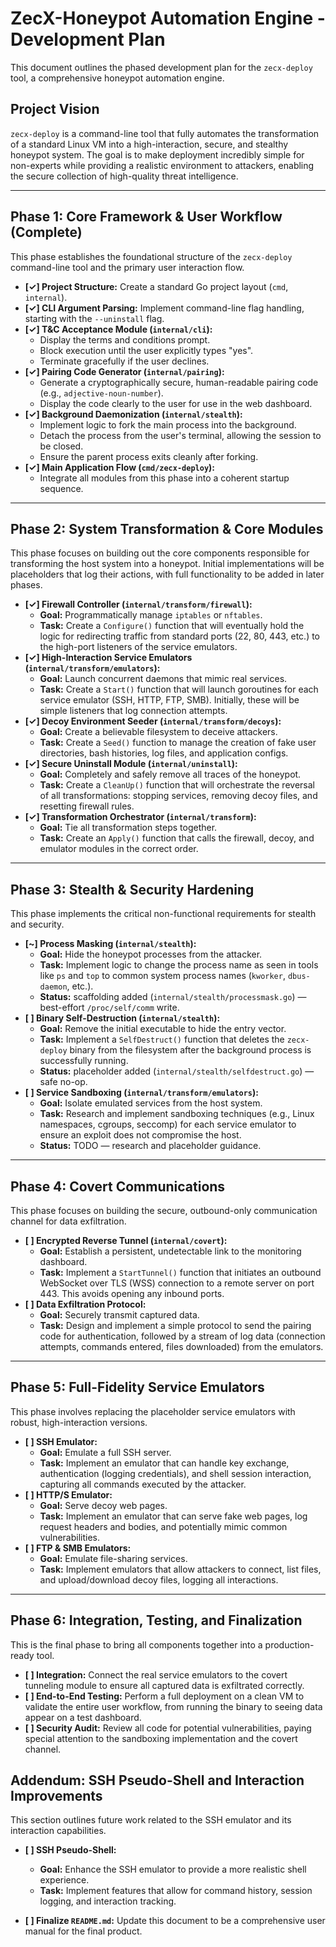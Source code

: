 # ZecX-Honeypot Automation Engine - Development Plan

This document outlines the phased development plan for the `zecx-deploy` tool, a comprehensive honeypot automation engine.

## Project Vision
`zecx-deploy` is a command-line tool that fully automates the transformation of a standard Linux VM into a high-interaction, secure, and stealthy honeypot system. The goal is to make deployment incredibly simple for non-experts while providing a realistic environment to attackers, enabling the secure collection of high-quality threat intelligence.

---

## Phase 1: Core Framework & User Workflow (Complete)

This phase establishes the foundational structure of the `zecx-deploy` command-line tool and the primary user interaction flow.

*   **[✓] Project Structure:** Create a standard Go project layout (`cmd`, `internal`).
*   **[✓] CLI Argument Parsing:** Implement command-line flag handling, starting with the `--uninstall` flag.
*   **[✓] T&C Acceptance Module (`internal/cli`):**
    *   Display the terms and conditions prompt.
    *   Block execution until the user explicitly types "yes".
    *   Terminate gracefully if the user declines.
*   **[✓] Pairing Code Generator (`internal/pairing`):**
    *   Generate a cryptographically secure, human-readable pairing code (e.g., `adjective-noun-number`).
    *   Display the code clearly to the user for use in the web dashboard.
*   **[✓] Background Daemonization (`internal/stealth`):**
    *   Implement logic to fork the main process into the background.
    *   Detach the process from the user's terminal, allowing the session to be closed.
    *   Ensure the parent process exits cleanly after forking.
*   **[✓] Main Application Flow (`cmd/zecx-deploy`):**
    *   Integrate all modules from this phase into a coherent startup sequence.

---

## Phase 2: System Transformation & Core Modules

This phase focuses on building out the core components responsible for transforming the host system into a honeypot. Initial implementations will be placeholders that log their actions, with full functionality to be added in later phases.

*   **[✓] Firewall Controller (`internal/transform/firewall`):**
    *   **Goal:** Programmatically manage `iptables` or `nftables`.
    *   **Task:** Create a `Configure()` function that will eventually hold the logic for redirecting traffic from standard ports (22, 80, 443, etc.) to the high-port listeners of the service emulators.
*   **[✓] High-Interaction Service Emulators (`internal/transform/emulators`):**
    *   **Goal:** Launch concurrent daemons that mimic real services.
    *   **Task:** Create a `Start()` function that will launch goroutines for each service emulator (SSH, HTTP, FTP, SMB). Initially, these will be simple listeners that log connection attempts.
*   **[✓] Decoy Environment Seeder (`internal/transform/decoys`):**
    *   **Goal:** Create a believable filesystem to deceive attackers.
    *   **Task:** Create a `Seed()` function to manage the creation of fake user directories, bash histories, log files, and application configs.
*   **[✓] Secure Uninstall Module (`internal/uninstall`):**
    *   **Goal:** Completely and safely remove all traces of the honeypot.
    *   **Task:** Create a `CleanUp()` function that will orchestrate the reversal of all transformations: stopping services, removing decoy files, and resetting firewall rules.
*   **[✓] Transformation Orchestrator (`internal/transform`):**
    *   **Goal:** Tie all transformation steps together.
    *   **Task:** Create an `Apply()` function that calls the firewall, decoy, and emulator modules in the correct order.

---

## Phase 3: Stealth & Security Hardening

This phase implements the critical non-functional requirements for stealth and security.

*   **[~] Process Masking (`internal/stealth`):**
    *   **Goal:** Hide the honeypot processes from the attacker.
    *   **Task:** Implement logic to change the process name as seen in tools like `ps` and `top` to common system process names (`kworker`, `dbus-daemon`, etc.).
    *   **Status:** scaffolding added (`internal/stealth/processmask.go`) — best-effort `/proc/self/comm` write.
*   **[ ] Binary Self-Destruction (`internal/stealth`):**
    *   **Goal:** Remove the initial executable to hide the entry vector.
    *   **Task:** Implement a `SelfDestruct()` function that deletes the `zecx-deploy` binary from the filesystem after the background process is successfully running.
    *   **Status:** placeholder added (`internal/stealth/selfdestruct.go`) — safe no-op.
*   **[ ] Service Sandboxing (`internal/transform/emulators`):**
    *   **Goal:** Isolate emulated services from the host system.
    *   **Task:** Research and implement sandboxing techniques (e.g., Linux namespaces, cgroups, seccomp) for each service emulator to ensure an exploit does not compromise the host.
    *   **Status:** TODO — research and placeholder guidance.

---

## Phase 4: Covert Communications

This phase focuses on building the secure, outbound-only communication channel for data exfiltration.

*   **[ ] Encrypted Reverse Tunnel (`internal/covert`):**
    *   **Goal:** Establish a persistent, undetectable link to the monitoring dashboard.
    *   **Task:** Implement a `StartTunnel()` function that initiates an outbound WebSocket over TLS (WSS) connection to a remote server on port 443. This avoids opening any inbound ports.
*   **[ ] Data Exfiltration Protocol:**
    *   **Goal:** Securely transmit captured data.
    *   **Task:** Design and implement a simple protocol to send the pairing code for authentication, followed by a stream of log data (connection attempts, commands entered, files downloaded) from the emulators.

---

## Phase 5: Full-Fidelity Service Emulators

This phase involves replacing the placeholder service emulators with robust, high-interaction versions.

*   **[ ] SSH Emulator:**
    *   **Goal:** Emulate a full SSH server.
    *   **Task:** Implement an emulator that can handle key exchange, authentication (logging credentials), and shell session interaction, capturing all commands executed by the attacker.
*   **[ ] HTTP/S Emulator:**
    *   **Goal:** Serve decoy web pages.
    *   **Task:** Implement an emulator that can serve fake web pages, log request headers and bodies, and potentially mimic common vulnerabilities.
*   **[ ] FTP & SMB Emulators:**
    *   **Goal:** Emulate file-sharing services.
    *   **Task:** Implement emulators that allow attackers to connect, list files, and upload/download decoy files, logging all interactions.

---

## Phase 6: Integration, Testing, and Finalization

This is the final phase to bring all components together into a production-ready tool.

*   **[ ] Integration:** Connect the real service emulators to the covert tunneling module to ensure all captured data is exfiltrated correctly.
*   **[ ] End-to-End Testing:** Perform a full deployment on a clean VM to validate the entire user workflow, from running the binary to seeing data appear on a test dashboard.
*   **[ ] Security Audit:** Review all code for potential vulnerabilities, paying special attention to the sandboxing implementation and the covert channel.
## Addendum: SSH Pseudo-Shell and Interaction Improvements

This section outlines future work related to the SSH emulator and its interaction capabilities.

*   **[ ] SSH Pseudo-Shell:** 
    *   **Goal:** Enhance the SSH emulator to provide a more realistic shell experience.
    *   **Task:** Implement features that allow for command history, session logging, and interaction tracking.

*   **[ ] Finalize `README.md`:** Update this document to be a comprehensive user manual for the final product.

